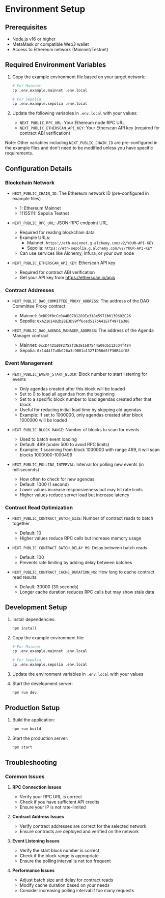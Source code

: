 # Environment Setup

## Prerequisites

- Node.js v16 or higher
- MetaMask or compatible Web3 wallet
- Access to Ethereum network (Mainnet/Testnet)

## Required Environment Variables

1. Copy the example environment file based on your target network:
   ```bash
   # For Mainnet
   cp .env.example.mainnet .env.local

   # For Sepolia
   cp .env.example.sepolia .env.local
   ```

2. Update the following variables in `.env.local` with your values:
   - `NEXT_PUBLIC_RPC_URL`: Your Ethereum node RPC URL
   - `NEXT_PUBLIC_ETHERSCAN_API_KEY`: Your Etherscan API key (required for contract ABI verification)

Note: Other variables including `NEXT_PUBLIC_CHAIN_ID` are pre-configured in the example files and don't need to be modified unless you have specific requirements.

## Configuration Details

### Blockchain Network
- `NEXT_PUBLIC_CHAIN_ID`: The Ethereum network ID (pre-configured in example files)
  - 1: Ethereum Mainnet
  - 11155111: Sepolia Testnet

- `NEXT_PUBLIC_RPC_URL`: JSON-RPC endpoint URL
  - Required for reading blockchain data
  - Example URLs:
    - Mainnet: `https://eth-mainnet.g.alchemy.com/v2/YOUR-API-KEY`
    - Sepolia: `https://eth-sepolia.g.alchemy.com/v2/YOUR-API-KEY`
  - Can use services like Alchemy, Infura, or your own node

- `NEXT_PUBLIC_ETHERSCAN_API_KEY`: Etherscan API key
  - Required for contract ABI verification
  - Get your API key from https://etherscan.io/apis

### Contract Addresses
- `NEXT_PUBLIC_DAO_COMMITTEE_PROXY_ADDRESS`: The address of the DAO Committee Proxy contract
  - Mainnet: `0xDD9f0cCc044B0781289Ee318e5971b0139602C26`
  - Sepolia: `0xA2101482b28E3D99ff6ced517bA41EFf4971a386`

- `NEXT_PUBLIC_DAO_AGENDA_MANAGER_ADDRESS`: The address of the Agenda Manager contract
  - Mainnet: `0xcD4421d082752f363E1687544a09d5112cD4f484`
  - Sepolia: `0x1444f7a8bC26a3c9001a13271D56d6fF36B44f08`

### Event Management
- `NEXT_PUBLIC_EVENT_START_BLOCK`: Block number to start listening for events
  - Only agendas created after this block will be loaded
  - Set to 0 to load all agendas from the beginning
  - Set to a specific block number to load agendas created after that block
  - Useful for reducing initial load time by skipping old agendas
  - Example: If set to 1000000, only agendas created after block 1000000 will be loaded

- `NEXT_PUBLIC_BLOCK_RANGE`: Number of blocks to scan for events
  - Used to batch event loading
  - Default: 499 (under 500 to avoid RPC limits)
  - Example: If scanning from block 1000000 with range 499, it will scan blocks 1000000-1000499

- `NEXT_PUBLIC_POLLING_INTERVAL`: Interval for polling new events (in milliseconds)
  - How often to check for new agendas
  - Default: 1000 (1 second)
  - Lower values increase responsiveness but may hit rate limits
  - Higher values reduce server load but increase latency

### Contract Read Optimization
- `NEXT_PUBLIC_CONTRACT_BATCH_SIZE`: Number of contract reads to batch together
  - Default: 10
  - Higher values reduce RPC calls but increase memory usage

- `NEXT_PUBLIC_CONTRACT_BATCH_DELAY_MS`: Delay between batch reads
  - Default: 100
  - Prevents rate limiting by adding delay between batches

- `NEXT_PUBLIC_CONTRACT_CACHE_DURATION_MS`: How long to cache contract read results
  - Default: 30000 (30 seconds)
  - Longer cache duration reduces RPC calls but may show stale data

## Development Setup

1. Install dependencies:
   ```bash
   npm install
   ```

2. Copy the example environment file:
   ```bash
   # For Mainnet
   cp .env.example.mainnet .env.local

   # For Sepolia
   cp .env.example.sepolia .env.local
   ```

3. Update the environment variables in `.env.local` with your values

4. Start the development server:
   ```bash
   npm run dev
   ```

## Production Setup

1. Build the application:
   ```bash
   npm run build
   ```

2. Start the production server:
   ```bash
   npm start
   ```

## Troubleshooting

### Common Issues

1. **RPC Connection Issues**
   - Verify your RPC URL is correct
   - Check if you have sufficient API credits
   - Ensure your IP is not rate-limited

2. **Contract Address Issues**
   - Verify contract addresses are correct for the selected network
   - Ensure contracts are deployed and verified on the network

3. **Event Listening Issues**
   - Verify the start block number is correct
   - Check if the block range is appropriate
   - Ensure the polling interval is not too frequent

4. **Performance Issues**
   - Adjust batch size and delay for contract reads
   - Modify cache duration based on your needs
   - Consider increasing polling interval if too many requests